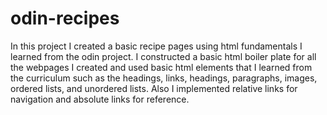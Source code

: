 # odin-recipes
In this project I created a basic recipe pages using html fundamentals I learned from the odin project. I constructed a basic html boiler plate for all the webpages I created and used basic html elements that I learned from the curriculum such as the headings, links, headings, paragraphs, images, ordered lists, and unordered lists. Also I implemented relative links for navigation and absolute links for reference.
